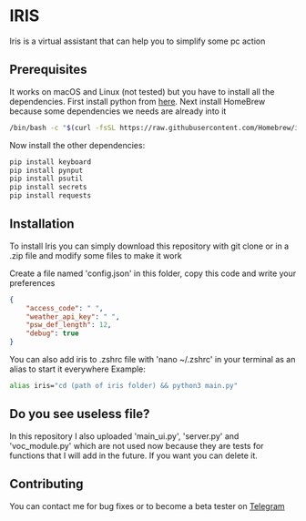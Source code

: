 # IRIS
Iris is a virtual assistant that can help you to simplify some pc action

## Prerequisites
It works on macOS and Linux (not tested) but you have to install all the dependencies.
First install python from [here](https://www.python.org/downloads/).
Next install HomeBrew because some dependencies we needs are already into it
``` bash
/bin/bash -c "$(curl -fsSL https://raw.githubusercontent.com/Homebrew/install/HEAD/install.sh)
```

Now install the other dependencies:
``` bash
pip install keyboard
pip install pynput
pip install psutil
pip install secrets
pip install requests
```
## Installation
To install Iris you can simply download this repository with git clone or in a .zip file and modify some files to make it work

Create a file named 'config.json' in this folder, copy this code and write your preferences
``` json
{
    "access_code": " ", 
    "weather_api_key": " ",
    "psw_def_length": 12,
    "debug": true 
}
```
You can also add iris to .zshrc file with 'nano ~/.zshrc' in your terminal as an alias to start it everywhere 
Example:
``` bash
alias iris="cd (path of iris folder) && python3 main.py"
```
## Do you see useless file?
In this repository I also uploaded 'main_ui.py', 'server.py' and 'voc_module.py' which are not used now because they are tests for functions that I will add in the future. If you want you can delete it.
## Contributing
You can contact me for bug fixes or to become a beta tester on [Telegram](https://t.me/lorehh_ric)
